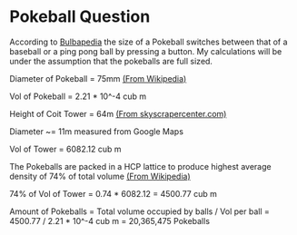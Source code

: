 
# Pokeball Question

According to [Bulbapedia][1] the size of a Pokeball switches between that of a baseball or a ping pong ball by pressing a button. My calculations will be under the assumption that the pokeballs are full sized.

Diameter of Pokeball = 75mm [(From Wikipedia)][2]

Vol of Pokeball =  2.21 * 10^-4 cub m

Height of Coit Tower = 64m [(From skyscrapercenter.com)][3]

Diameter ~= 11m measured from Google Maps

Vol of Tower = 6082.12 cub m

The Pokeballs are packed in a HCP lattice to produce highest average density of 74% of total volume [(From Wikipedia)][4]

74% of Vol of Tower = 0.74 * 6082.12 = 4500.77 cub m

Amount of Pokeballs = Total volume occupied by balls / Vol per ball
                    = 4500.77 / 2.21 * 10^-4 cub m
                    = 20,365,475 Pokeballs




[1]: https://bulbapedia.bulbagarden.net/wiki/Pok%C3%A9_Ball#Mechanics_and_design
[2]: wikipedia
[3]: http://www.skyscrapercenter.com/san-francisco/coit-tower/15864/
[4]: https://en.wikipedia.org/wiki/Close-packing_of_equal_spheres
